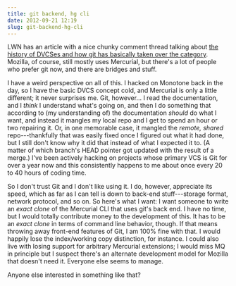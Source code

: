 ```yaml
---
title: git backend, hg cli
date: 2012-09-21 12:19
slug: git-backend-hg-cli
---
```


LWN has an article with a nice chunky comment thread talking about
[the history of DVCSes and how git has basically taken over the category](http://lwn.net/Articles/515652/).
Mozilla, of course, still mostly uses Mercurial, but there's a lot of
people who prefer git now, and there are bridges and stuff.

I have a weird perspective on all of this. I hacked on Monotone back
in the day, so I have the basic DVCS concept cold, and Mercurial is
only a little different; it never surprises me. Git, however... I read
the documentation, and I *think* I understand what's going on, and
then I do something that according to (my understanding of) the
documentation *should* do what I want, and instead it mangles my local
repo and I get to spend an hour or two repairing it. Or, in one
memorable case, it mangled the *remote, shared* repo---thankfully that
was easily fixed once I figured out what it had done, but I still
don't know why it did that instead of what I expected it to. (A matter
of which branch's HEAD pointer got updated with the result of a
merge.) I've been actively hacking on projects whose primary VCS is
Git for over a year now and this consistently happens to me about once
every 20 to 40 hours of coding time.

So I don't trust Git and I don't like using it. I do, however,
appreciate its speed, which as far as I can tell is down to back-end
stuff---storage format, network protocol, and so on. So here's what I
want: I want someone to write an *exact clone* of the Mercurial CLI
that uses git's back end. I have no time, but I would totally
contribute money to the development of this. It has to be an *exact
clone* in terms of command line behavior, though. If that means
throwing away front-end features of Git, I am 100% fine with that. I
would happily lose the index/working copy distinction, for instance. I
could also live with losing support for arbitrary Mercurial
extensions; I would miss MQ in principle but I suspect there's an
alternate development model for Mozilla that doesn't need it. Everyone
else seems to manage.

Anyone else interested in something like that?
